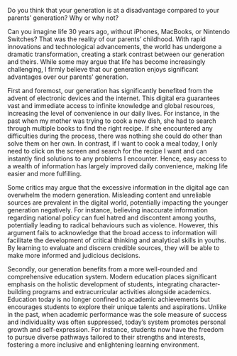Do you think that your generation is at a disadvantage compared to your parents’ generation? Why or why not?

Can you imagine life 30 years ago, without iPhones, MacBooks, or Nintendo Switches? That was the reality of our parents’ childhood. With rapid innovations and technological advancements, the world has undergone a dramatic transformation, creating a stark contrast between our generation and theirs. While some may argue that life has become increasingly challenging, I firmly believe that our generation enjoys significant advantages over our parents’ generation.

First and foremost, our generation has significantly benefited from the advent of electronic devices and the internet. This digital era guarantees vast and immediate access to infinite knowledge and global resources, increasing the level of convenience in our daily lives. For instance, in the past when my mother was trying to cook a new dish, she had to search through multiple books to find the right recipe. If she encountered any difficulties during the process, there was nothing she could do other than solve them on her own. In contrast, if I want to cook a meal today, I only need to click on the screen and search for the recipe I want and can instantly find solutions to any problems I encounter. Hence, easy access to a wealth of information has largely improved daily convenience, making life easier and more fulfilling.

Some critics may argue that the excessive information in the digital age can overwhelm the modern generation. Misleading content and unreliable sources are prevalent in the digital world, potentially impacting the younger generation negatively. For instance, believing inaccurate information regarding national policy can fuel hatred and discontent among youths, potentially leading to radical behaviours such as violence. However, this argument fails to acknowledge that the broad access to information will facilitate the development of critical thinking and analytical skills in youths. By learning to evaluate and discern credible sources, they will be able to make more informed and judicious decisions.

Secondly, our generation benefits from a more well-rounded and comprehensive education system. Modern education places significant emphasis on the holistic development of students, integrating character-building programs and extracurricular activities alongside academics. Education today is no longer confined to academic achievements but encourages students to explore their unique talents and aspirations. Unlike in the past, when academic performance was the sole measure of success and individuality was often suppressed, today’s system promotes personal growth and self-expression. For instance, students now have the freedom to pursue diverse pathways tailored to their strengths and interests, fostering a more inclusive and enlightening learning environment.
